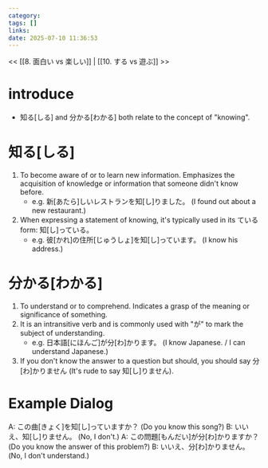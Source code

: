 ```yaml
---
category: 
tags: []
links:
date: 2025-07-10 11:36:53
---
```

<< [[8. 面白い vs 楽しい]] | [[10. する vs 遊ぶ]] >>

# introduce

- 知る\[しる\] and 分かる\[わかる\] both relate to the concept of "knowing".

# 知る\[しる\]

1. To become aware of or to learn new information. Emphasizes the acquisition of knowledge or information that someone didn't know before.
   - e.g. 新\[あたら\]しいレストランを知\[し\]りました。
     (I found out about a new restaurant.)
2. When expressing a statement of knowing, it's typically used in its ている form: 知\[し\]っている。
   - e.g. 彼\[かれ\]の住所\[じゅうしょ\]を知\[し\]っています。
     (I know his address.)

# 分かる\[わかる\]

1. To understand or to comprehend. Indicates a grasp of the meaning or significance of something.
2. It is an intransitive verb and is commonly used with "が" to mark the subject of understanding.
   - e.g. 日本語\[にほんご\]が分\[わ\]かります。
     (I know Japanese. / I can understand Japanese.)
3. If you don't know the answer to a question but should, you should say 分\[わ\]かりません (It's rude to say 知\[し\]りません).

# Example Dialog

A: この曲\[きょく\]を知\[し\]っていますか？
   (Do you know this song?)
B: いいえ、知\[し\]りません。
   (No, I don't.)
A: この問題\[もんだい\]が分\[わ\]かりますか？
   (Do you know the answer of this problem?)
B: いいえ、分\[わ\]かりません。
   (No, I don't understand.)